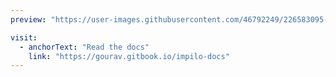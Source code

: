 ```yaml
---
preview: "https://user-images.githubusercontent.com/46792249/226583095-ae048792-47ae-45a0-a111-eddf657ef2a9.png"

visit: 
  - anchorText: "Read the docs"
    link: "https://gourav.gitbook.io/impilo-docs"
---
```

